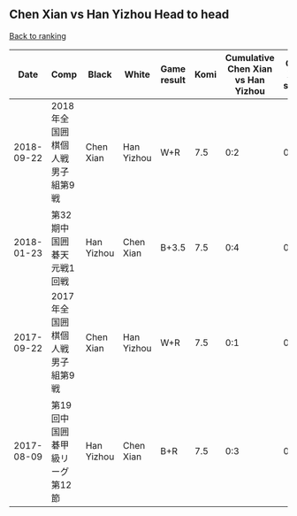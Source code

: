 ## Chen Xian vs Han Yizhou Head to head

[Back to ranking](../../index.md)




| **Date** | **Comp** | **Black** | **White** | **Game result** | **Komi** | **Cumulative Chen Xian vs Han Yizhou** | **Chen Xian streak** | **Han Yizhou streak** | 
| --- | --- | --- | --- | --- | --- | --- | --- | --- |
| 2018-09-22 | 2018年全国囲棋個人戦男子組第9戦 | Chen Xian | Han Yizhou | W+R | 7.5 | 0:2 | 0 | 2 | 
| 2018-01-23 | 第32期中国囲碁天元戦1回戦 | Han Yizhou | Chen Xian | B+3.5 | 7.5 | 0:4 | 0 | 4 | 
| 2017-09-22 | 2017年全国囲棋個人戦男子組第9戦 | Chen Xian | Han Yizhou | W+R | 7.5 | 0:1 | 0 | 1 | 
| 2017-08-09 | 第19回中国囲碁甲級リーグ第12節 | Han Yizhou | Chen Xian | B+R | 7.5 | 0:3 | 0 | 3 |




